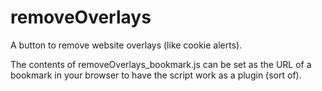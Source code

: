# removeOverlays
A button to remove website overlays (like cookie alerts).

The contents of removeOverlays_bookmark.js can be set as the URL of a bookmark in your browser to have the script work as a plugin (sort of).
